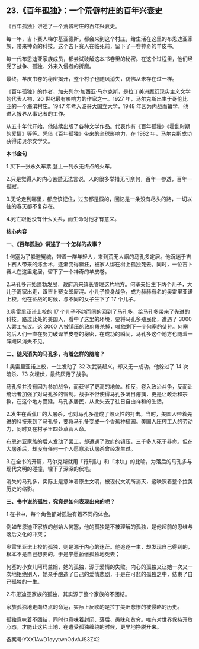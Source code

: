 ## 23.《百年孤独》：一个荒僻村庄的百年兴衰史
《百年孤独》讲述了一个荒僻村庄的百年兴衰史。


每一年，吉卜赛人梅尔基亚德斯，都会来到这个村庄，给生活在这里的布恩迪亚家族，带来神奇的科技。这个吉卜赛人在临死前，留下了一卷神奇的羊皮书。


每一代布恩迪亚家族成员，都尝试破解这本书卷里的秘密。在这个过程里，他们经受了战争、孤独、外来入侵者的折磨。


最终，羊皮书卷的秘密揭开，整个村子也随风消失，仿佛从未存在过一样。


《百年孤独》的作者，加夫列尔·加西亚·马尔克斯，是拉丁美洲魔幻现实主义文学的代表人物，20 世纪最有影响力的作家之一。1927 年，马尔克斯出生于哥伦比亚的一个海滨村庄。1947 年考入波哥大国立大学，1948 年因为内战而辍学，他进入报界从事记者的工作。


从五十年代开始，他陆续出版了各种文学作品。代表作有《百年孤独》《霍乱时期的爱情》等等。凭借《百年孤独》带来的全球影响力，在 1982 年，马尔克斯成功获得诺贝尔文学奖。


**本书金句**


1.买下一张永久车票,登上一列永无终点的火车。


2.只是觉得人的内心苦楚无法言说，人的很多举措无可奈何，百年一参透，百年一孤寂。


3.无论走到哪里，都应该记住，过去都是假的，回忆是一条没有尽头的路，一切以往的春天都不复存在。


4.死亡跟他没有什么关系，而生命对他才有意义。


**核心内容**


**一、《百年孤独》讲述了一个怎样的故事？**


1.何塞为了躲避冤魂，带着一群年轻人，来到荒无人烟的马孔多定居。他沉迷于吉卜赛人带来的炼金术，逐渐变得癫狂，被家人绑在树上孤独死去。同时，一位吉卜赛人在这里定居，留下了一个神奇的羊皮卷。


2.马孔多开始蓬勃发展，政府派来镇长管理这片地方。何塞夫妇生下两个儿子，大儿子离家出走，跟吉卜赛女郎厮混。小儿子投身战争，成为赫赫有名的奥雷里亚诺上校。他在征战的时候，与不同的女子生下了 17 个儿子。


3.奥雷里亚诺上校的 17 个儿子不约而同的回到了马孔多，给马孔多带来了先进的科技。路过此处的美国人，看中了这里的环境，要将马孔多殖民化，遭遇了 3000 人罢工抗议。这 3000 人被镇压的政府屠杀掉，唯独剩下一个何塞的徒孙。何塞的后人们一直在努力破译羊皮卷的秘密，在成功的瞬间，马孔多这个地方也随着一阵飓风消失不见。


**二、随风消失的马孔多，有着怎样的隐喻？**


1.奥雷里亚诺上校，一生发动了 32 次武装起义，却又无一成功。他躲过了 14 次暗杀、73 次埋伏，最终厌倦了战争。


马孔多并没有因为参加战争，而获得了更高的地位。相反，卷入政治斗争，反而让统治者加强了对马孔多的管制。战争不但使得马孔多满目疮痍，更是让政治和宗教，在这个地方蔓延。马孔多居民，从此失去了往日自由祥和的生活。


2.发生在香蕉厂的大屠杀，也对马孔多造成了毁灭性的打击。当时，美国人带着先进的科技来到了马孔多，要将马孔多变成一个香蕉种植园。美国人压榨工人的劳动力，同时又在村子里四处草菅人命。


布恩迪亚家族的后人发动了罢工，却遭遇了政府的镇压，三千多人死于非命。但在大屠杀后，却没有任何一个人愿意承认屠杀曾经发生过。


3.在全书的开篇，马尔克斯就用「行刑队」和「冰块」的比喻，为落后的马孔多与现代文明的碰撞，埋下了深深的伏笔。


消失的马孔多，实际上是意味着原生文明，被现代文明所消灭，这映照着整个拉美历史的缩影。


**三、书中说的孤独，究竟是如何表现出来的呢？**


1.在书中，每个角色都对孤独有着不同的体会。


例如布恩迪亚家族的创始人何塞，他的孤独是不被理解的孤独，是他超前的思维与落后文化的冲突；


奥雷里亚诺上校的孤独，则是源于内心的迷茫。他追逐一生，却发现自己得到的，根本不是自己想要的。于是宁愿骄傲孤独地死去；


何塞的小女儿阿玛兰妲，她的孤独，源于爱情的失败。内心的孤独又让她一次又一次地拒绝别人，她亲手酿造了自己的爱情悲剧，于是在可悲的孤独之中，结束了自己孤独的一生。


2.布恩迪亚家族的孤独，其实源于整个家族的不团结。


家族孤独地走向终点的命运，实际上反映的是拉丁美洲悲惨的被侵略的历史。


孤独意味着不团结，同时也意味着封闭、落后、愚昧和贫穷。唯有对世界保持开放心态，才能让这片土地，在遭受孤独缠绕的时候，更早地挣脱开来。


备案号:YXX1AwD1oyytwnOdvAJS3ZX2

